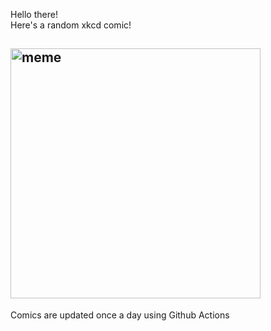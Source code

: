 Hello there! <br>Here's a random xkcd comic!<br>
## <img src="https://imgs.xkcd.com/comics/outlet_denier.png" alt="meme" width="400"/><br>
Comics are updated once a day using Github Actions